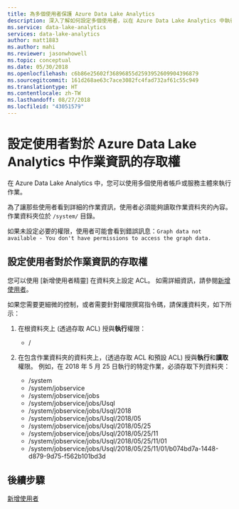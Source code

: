 ```yaml
---
title: 為多個使用者保護 Azure Data Lake Analytics
description: 深入了解如何設定多個使用者，以在 Azure Data Lake Analytics 中執行作業。
ms.service: data-lake-analytics
services: data-lake-analytics
author: matt1883
ms.author: mahi
ms.reviewer: jasonwhowell
ms.topic: conceptual
ms.date: 05/30/2018
ms.openlocfilehash: c6b86e25602f36896855d2593952609904396879
ms.sourcegitcommit: 161d268ae63c7ace3082fc4fad732af61c55c949
ms.translationtype: HT
ms.contentlocale: zh-TW
ms.lasthandoff: 08/27/2018
ms.locfileid: "43051579"
---
```

# <a name="configure-user-access-to-job-information-to-job-information-in-azure-data-lake-analytics"></a>設定使用者對於 Azure Data Lake Analytics 中作業資訊的存取權 

在 Azure Data Lake Analytics 中，您可以使用多個使用者帳戶或服務主體來執行作業。 

為了讓那些使用者看到詳細的作業資訊，使用者必須能夠讀取作業資料夾的內容。 作業資料夾位於 `/system/` 目錄。 

如果未設定必要的權限，使用者可能會看到錯誤訊息：`Graph data not available - You don't have permissions to access the graph data.` 

## <a name="configure-user-access-to-job-information"></a>設定使用者對於作業資訊的存取權

您可以使用 [新增使用者精靈] 在資料夾上設定 ACL。 如需詳細資訊，請參閱[新增使用者](data-lake-analytics-manage-use-portal.md#add-a-new-user)。

如果您需要更細微的控制，或者需要針對權限撰寫指令碼，請保護資料夾，如下所示：

1. 在根資料夾上 (透過存取 ACL) 授與**執行**權限：
   - /
   
2. 在包含作業資料夾的資料夾上，(透過存取 ACL 和預設 ACL) 授與**執行**和**讀取**權限。 例如，在 2018 年 5 月 25 日執行的特定作業，必須存取下列資料夾：
   - /system
   - /system/jobservice
   - /system/jobservice/jobs
   - /system/jobservice/jobs/Usql
   - /system/jobservice/jobs/Usql/2018
   - /system/jobservice/jobs/Usql/2018/05
   - /system/jobservice/jobs/Usql/2018/05/25
   - /system/jobservice/jobs/Usql/2018/05/25/11
   - /system/jobservice/jobs/Usql/2018/05/25/11/01
   - /system/jobservice/jobs/Usql/2018/05/25/11/01/b074bd7a-1448-d879-9d75-f562b101bd3d

## <a name="next-steps"></a>後續步驟
[新增使用者](data-lake-analytics-manage-use-portal.md#add-a-new-user)
